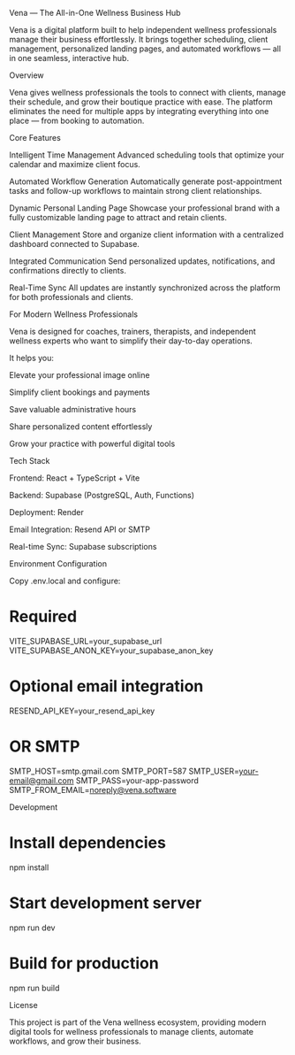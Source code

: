 Vena — The All-in-One Wellness Business Hub

Vena is a digital platform built to help independent wellness professionals manage their business effortlessly.
It brings together scheduling, client management, personalized landing pages, and automated workflows — all in one seamless, interactive hub.

Overview

Vena gives wellness professionals the tools to connect with clients, manage their schedule, and grow their boutique practice with ease.
The platform eliminates the need for multiple apps by integrating everything into one place — from booking to automation.

Core Features

Intelligent Time Management
Advanced scheduling tools that optimize your calendar and maximize client focus.

Automated Workflow Generation
Automatically generate post-appointment tasks and follow-up workflows to maintain strong client relationships.

Dynamic Personal Landing Page
Showcase your professional brand with a fully customizable landing page to attract and retain clients.

Client Management
Store and organize client information with a centralized dashboard connected to Supabase.

Integrated Communication
Send personalized updates, notifications, and confirmations directly to clients.

Real-Time Sync
All updates are instantly synchronized across the platform for both professionals and clients.

For Modern Wellness Professionals

Vena is designed for coaches, trainers, therapists, and independent wellness experts who want to simplify their day-to-day operations.

It helps you:

Elevate your professional image online

Simplify client bookings and payments

Save valuable administrative hours

Share personalized content effortlessly

Grow your practice with powerful digital tools

Tech Stack

Frontend: React + TypeScript + Vite

Backend: Supabase (PostgreSQL, Auth, Functions)

Deployment: Render

Email Integration: Resend API or SMTP

Real-time Sync: Supabase subscriptions

Environment Configuration

Copy .env.local and configure:

# Required
VITE_SUPABASE_URL=your_supabase_url
VITE_SUPABASE_ANON_KEY=your_supabase_anon_key

# Optional email integration
RESEND_API_KEY=your_resend_api_key
# OR SMTP
SMTP_HOST=smtp.gmail.com
SMTP_PORT=587
SMTP_USER=your-email@gmail.com
SMTP_PASS=your-app-password
SMTP_FROM_EMAIL=noreply@vena.software

Development
# Install dependencies
npm install

# Start development server
npm run dev

# Build for production
npm run build

License

This project is part of the Vena wellness ecosystem, providing modern digital tools for wellness professionals to manage clients, automate workflows, and grow their business.
